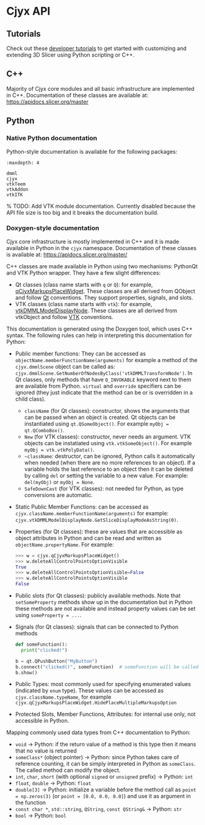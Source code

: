 # Cjyx API

## Tutorials

Check out these [developer tutorials](https://www.slicer.org/wiki/Documentation/Nightly/Training#PerkLab.27s_Slicer_bootcamp_training_materials) to get started with customizing and extending 3D Slicer using Python scripting or C++.

## C++

Majority of Cjyx core modules and all basic infrastructure are implemented in C++.
Documentation of these classes are available at: https://apidocs.slicer.org/master

## Python

### Native Python documentation

Python-style documentation is available for the following packages:

```{toctree}
:maxdepth: 4

dmml
cjyx
vtkTeem
vtkAddon
vtkITK
```

% TODO: Add VTK module documentation. Currently disabled because the API file size is too big and it breaks the documentation build.

### Doxygen-style documentation

Cjyx core infrastructure is mostly implemented in C++ and it is made available in Python in the `cjyx` namespace.
Documentation of these classes is available at: https://apidocs.slicer.org/master/

C++ classes are made available in Python using two mechanisms: PythonQt and VTK Python wrapper. They have a few slight differences:
- Qt classes (class name starts with `q` or `Q`): for example, [qCjyxMarkupsPlaceWidget](https://apidocs.slicer.org/master/classqSlicerMarkupsPlaceWidget.html). These classes are all derived from QObject and follow [Qt](https://www.qt.io/) conventions. They support properties, signals, and slots.
- VTK classes (class name starts with `vtk`): for example, [vtkDMMLModelDisplayNode](https://apidocs.slicer.org/master/classvtkDMMLModelDisplayNode.html). These classes are all derived from vtkObject and follow [VTK](https://vtk.org/) conventions.

This documentation is generated using the Doxygen tool, which uses C++ syntax. The following rules can help in interpreting this documentation for Python:

- Public member functions: They can be accessed as `objectName.memberFunctionName(arguments)` for example a method of the `cjyx.dmmlScene` object can be called as: `cjyx.dmmlScene.GetNumberOfNodesByClass('vtkDMMLTransformNode')`. In Qt classes, only methods that have `Q_INVOKABLE` keyword next to them are available from Python. `virtual` and `override` specifiers can be ignored (they just indicate that the method can be or is  overridden in a child class).
  - `className` (for Qt classes): constructor, shows the arguments that can be passed when an object is created. Qt objects can be instantiated using `qt.QSomeObject()`. For example `myObj = qt.QComboBox()`.
  - `New` (for VTK classes): constructor, never needs an argument. VTK objects can be instatiated using `vtk.vtkSomeObject()`. For example `myObj = vtk.vtkPolyData()`.
  - `~className`: destructor, can be ignored, Python calls it automatically when needed (when there are no more references to an object). If a variable holds the last reference to an object then it can be deleted by calling `del` or setting the variable to a new value. For example: `del(myObj)` or `myObj = None`.
  - `SafeDownCast` (for VTK classes): not needed for Python, as type conversions are automatic.
- Static Public Member Functions: can be accessed as `cjyx.className.memberFunctionName(arguments)` for example: `cjyx.vtkDMMLModelDisplayNode.GetSliceDisplayModeAsString(0)`.
- Properties (for Qt classes): these are values that are accessible as object attributes in Python and can be read and written as `objectName.propertyName`. For example:

  ```python
  >>> w = cjyx.qCjyxMarkupsPlaceWidget()
  >>> w.deleteAllControlPointsOptionVisible
  True
  >>> w.deleteAllControlPointsOptionVisible=False
  >>> w.deleteAllControlPointsOptionVisible
  False
  ```

- Public slots (for Qt classes): publicly available methods. Note that `setSomeProperty` methods show up in the documentation but in Python these methods are not available and instead property values can be set using `someProperty = ...`.
- Signals (for Qt classes): signals that can be connected to Python methods

  ```python
  def someFunction():
    print("clicked!")

  b = qt.QPushButton("MyButton")
  b.connect("clicked()", someFunction)  # someFunction will be called when the button is clicked
  b.show()
  ```

- Public Types: most commonly used for specifying enumerated values (indicated by `enum` type). These values can be accessed as `cjyx.className.typeName`, for example `cjyx.qCjyxMarkupsPlaceWidget.HidePlaceMultipleMarkupsOption`
- Protected Slots, Member Functions, Attributes: for internal use only, not accessible in Python.

Mapping commonly used data types from C++ documentation to Python:
- `void` -> Python: if the return value of a method is this type then it means that no value is returned
- `someClass*` (object pointer) -> Python: since Python takes care of reference counting, it can be simply interpreted in Python as `someClass`. The called method can modify the object.
- `int`, `char`, `short` (with optional `signed` or `unsigned` prefix) -> Python: `int`
- `float`, `double` -> Python: `float`
- `double[3]` -> Python: initialize a variable before the method call as `point = np.zeros(3)` (or `point = [0.0, 0.0, 0.0]`) and use it as argument in the function
- `const char *`, `std::string`, `QString`, `const QString&`  -> Python: `str`
- `bool` -> Python: `bool`
